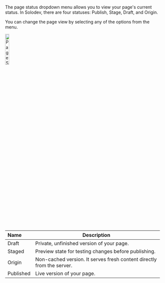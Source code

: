 The page status dropdown menu allows you to view your page's current status. In Solodev, there are four statuses: Publish, Stage, Draft, and Origin. 

You can change the page view by selecting any of the options from the menu.

<p><img src="/static/images/websites/page/status-dropdown.jpg" alt="Page Status Dropdown Menu" style="width: 16%;"></p>

**Name** | **Description**
:--- | ---
Draft | Private, unfinished version of your page.
Staged | Preview state for testing changes before publishing.
Origin | Non-cached version. It serves fresh content directly from the server.
Published | Live version of your page.